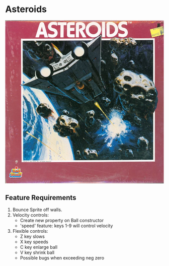 # Asteroids

![Atari Asteroids Cover Art](asteroids.jpg)

## Feature Requirements

1. Bounce Sprite off walls.
1. Velocity controls:
    - Create new property on Ball constructor
    - 'speed' feature: keys 1-9 will control velocity
1. Flexible controls:
    - Z key slows
    - X key speeds
    - C key enlarge ball
    - V key shrink ball
    - Possible bugs when exceeding neg zero